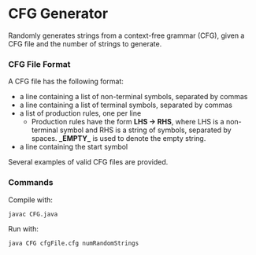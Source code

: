 # CFG Generator
Randomly generates strings from a context-free grammar (CFG), given a CFG file and the number of strings to generate.

### CFG File Format
A CFG file has the following format:

- a line containing a list of non-terminal symbols, separated by commas
- a line containing a list of terminal symbols, separated by commas
- a list of production rules, one per line
  - Production rules have the form **LHS -> RHS**, where LHS is a non-terminal symbol and RHS is a string of symbols, separated by spaces. **\_EMPTY\_** is used to denote the empty string.
- a line containing the start symbol

Several examples of valid CFG files are provided.

### Commands
Compile with:
```
javac CFG.java
```
Run with:
```
java CFG cfgFile.cfg numRandomStrings
```
